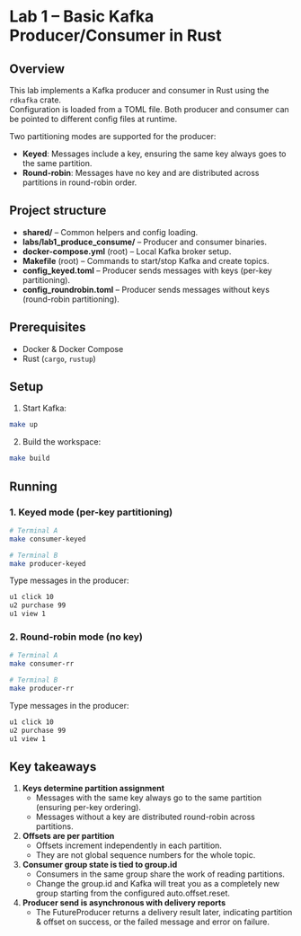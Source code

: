 # Lab 1 – Basic Kafka Producer/Consumer in Rust

## Overview
This lab implements a Kafka producer and consumer in Rust using the `rdkafka` crate.  
Configuration is loaded from a TOML file. Both producer and consumer can be pointed to different config files at runtime.

Two partitioning modes are supported for the producer:
- **Keyed**: Messages include a key, ensuring the same key always goes to the same partition.
- **Round-robin**: Messages have no key and are distributed across partitions in round-robin order.


## Project structure
- **shared/** – Common helpers and config loading.
- **labs/lab1_produce_consume/** – Producer and consumer binaries.
- **docker-compose.yml** (root) – Local Kafka broker setup.
- **Makefile** (root) – Commands to start/stop Kafka and create topics.
- **config_keyed.toml** – Producer sends messages with keys (per-key partitioning).
- **config_roundrobin.toml** – Producer sends messages without keys (round-robin partitioning).

## Prerequisites
- Docker & Docker Compose
- Rust (`cargo`, `rustup`)

## Setup
1. Start Kafka:
```bash
make up
```
2. Build the workspace:
```bash
make build
```
## Running
### 1. Keyed mode (per-key partitioning)
```bash
# Terminal A
make consumer-keyed

# Terminal B
make producer-keyed
```

Type messages in the producer:
```bash
u1 click 10
u2 purchase 99
u1 view 1
```

### 2. Round-robin mode (no key)
```bash
# Terminal A
make consumer-rr

# Terminal B
make producer-rr
```

Type messages in the producer:
```bash
u1 click 10
u2 purchase 99
u1 view 1
```

## Key takeaways
1. **Keys determine partition assignment**
    - Messages with the same key always go to the same partition (ensuring per-key ordering).
    - Messages without a key are distributed round-robin across partitions.
2. **Offsets are per partition**
    - Offsets increment independently in each partition.
    - They are not global sequence numbers for the whole topic.
3. **Consumer group state is tied to group.id**
    - Consumers in the same group share the work of reading partitions.
    - Change the group.id and Kafka will treat you as a completely new group starting from the configured auto.offset.reset.
4. **Producer send is asynchronous with delivery reports**
    - The FutureProducer returns a delivery result later, indicating partition & offset on success, or the failed message and error on failure.